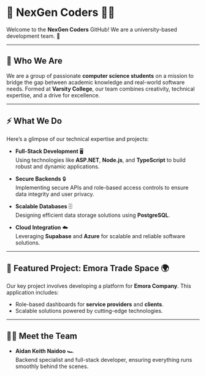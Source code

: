 # 🚀 NexGen Coders 🧑‍💻

Welcome to the **NexGen Coders** GitHub! We are a university-based development team. 🌟

---

## 🌟 Who We Are

We are a group of passionate **computer science students** on a mission to bridge the gap between academic knowledge and real-world software needs. Formed at **Varsity College**, our team combines creativity, technical expertise, and a drive for excellence.

---

## ⚡ What We Do

Here’s a glimpse of our technical expertise and projects:

- **Full-Stack Development** 🖥️  
  Using technologies like **ASP.NET**, **Node.js**, and **TypeScript** to build robust and dynamic applications.  

- **Secure Backends** 🔒  
  Implementing secure APIs and role-based access controls to ensure data integrity and user privacy.  

- **Scalable Databases** 🗄️  
  Designing efficient data storage solutions using **PostgreSQL**.  

- **Cloud Integration** ☁️  
  Leveraging **Supabase** and **Azure** for scalable and reliable software solutions.  

---

## 🌟 Featured Project: Emora Trade Space 🌍

Our key project involves developing a platform for **Emora Company**. This application includes:  
- Role-based dashboards for **service providers** and **clients**.   
- Scalable solutions powered by cutting-edge technologies.

---

## 👩‍💻 Meet the Team

- **Aidan Keith Naidoo** 🏎️  
  Backend specialist and full-stack developer, ensuring everything runs smoothly behind the scenes.
